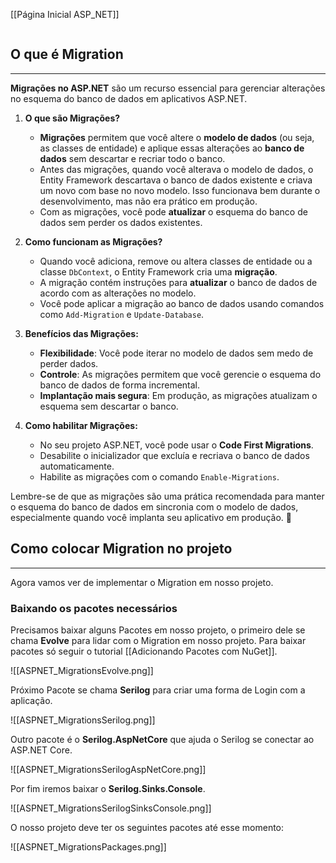 [[Página Inicial ASP_NET]]

```table-of-contents
```

## O que é Migration
---
**Migrações no ASP.NET** são um recurso essencial para gerenciar alterações no esquema do banco de dados em aplicativos ASP.NET.

1. **O que são Migrações?**
    
    - **Migrações** permitem que você altere o **modelo de dados** (ou seja, as classes de entidade) e aplique essas alterações ao **banco de dados** sem descartar e recriar todo o banco.
    - Antes das migrações, quando você alterava o modelo de dados, o Entity Framework descartava o banco de dados existente e criava um novo com base no novo modelo. Isso funcionava bem durante o desenvolvimento, mas não era prático em produção.
    - Com as migrações, você pode **atualizar** o esquema do banco de dados sem perder os dados existentes.
2. **Como funcionam as Migrações?**
    
    - Quando você adiciona, remove ou altera classes de entidade ou a classe `DbContext`, o Entity Framework cria uma **migração**.
    - A migração contém instruções para **atualizar** o banco de dados de acordo com as alterações no modelo.
    - Você pode aplicar a migração ao banco de dados usando comandos como `Add-Migration` e `Update-Database`.
3. **Benefícios das Migrações:**
    
    - **Flexibilidade**: Você pode iterar no modelo de dados sem medo de perder dados.
    - **Controle**: As migrações permitem que você gerencie o esquema do banco de dados de forma incremental.
    - **Implantação mais segura**: Em produção, as migrações atualizam o esquema sem descartar o banco.
4. **Como habilitar Migrações:**
    
    - No seu projeto ASP.NET, você pode usar o **Code First Migrations**.
    - Desabilite o inicializador que excluía e recriava o banco de dados automaticamente.
    - Habilite as migrações com o comando `Enable-Migrations`.

Lembre-se de que as migrações são uma prática recomendada para manter o esquema do banco de dados em sincronia com o modelo de dados, especialmente quando você implanta seu aplicativo em produção. 🚀

## Como colocar Migration no projeto
---
Agora vamos ver de implementar o Migration em nosso projeto.

### Baixando os pacotes necessários

Precisamos baixar alguns Pacotes em nosso projeto, o primeiro dele se chama __Evolve__ para lidar com o Migration em nosso projeto. Para baixar pacotes só seguir o tutorial [[Adicionando Pacotes com NuGet]].

![[ASPNET_MigrationsEvolve.png]]

Próximo Pacote se chama __Serilog__ para criar uma forma de Login com a aplicação.

![[ASPNET_MigrationsSerilog.png]]

Outro pacote é o __Serilog.AspNetCore__ que ajuda o Serilog se conectar ao ASP.NET Core.

![[ASPNET_MigrationsSerilogAspNetCore.png]]

Por fim iremos baixar o __Serilog.Sinks.Console__.

![[ASPNET_MigrationsSerilogSinksConsole.png]]

O nosso projeto deve ter os seguintes pacotes até esse momento:

![[ASPNET_MigrationsPackages.png]]



